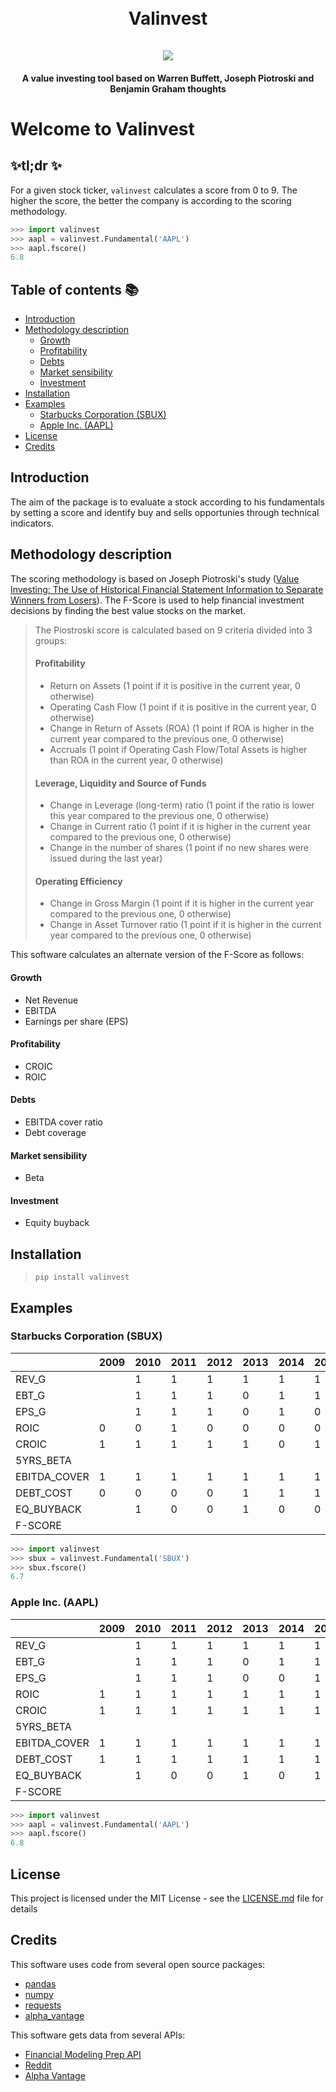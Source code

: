 <h1 align="center">
  <br>
  <strong>Valinvest</strong>
  <br>
  <br>
  <img src="https://imgs.xkcd.com/comics/technical_analysis_2x.png" />
</h1>

<h4 align="center">A value investing tool based on Warren Buffett, Joseph Piotroski and Benjamin Graham thoughts</h4>

# Welcome to Valinvest <!-- omit in toc -->

## ✨tl;dr ✨ <!-- omit in toc -->
For a given stock ticker, `valinvest` calculates a score from 0 to 9. The higher the score, the better the company is according to the scoring methodology.
```python
>>> import valinvest
>>> aapl = valinvest.Fundamental('AAPL')
>>> aapl.fscore()
6.8
```


## Table of contents :books: <!-- omit in toc -->

- [Introduction](#introduction)
- [Methodology description](#methodology-description)
    - [Growth](#growth)
    - [Profitability](#profitability)
    - [Debts](#debts)
    - [Market sensibility](#market-sensibility)
    - [Investment](#investment)
- [Installation](#installation)
- [Examples](#examples)
  - [Starbucks Corporation (SBUX)](#starbucks-corporation-sbux)
  - [Apple Inc. (AAPL)](#apple-inc-aapl)
- [License](#license)
- [Credits](#credits)

## Introduction

The aim of the package is to evaluate a stock according to his fundamentals by setting a score and identify buy and sells opportunies through technical indicators.

## Methodology description

The scoring methodology is based on Joseph Piotroski's study ([Value Investing: The Use of Historical Financial Statement Information to Separate Winners from Losers](http://www.chicagobooth.edu/~/media/FE874EE65F624AAEBD0166B1974FD74D.pdf)). The F-Score is used to help financial investment decisions by finding the best value stocks on the market.<br>

> The Piostroski score is calculated based on 9 criteria divided into 3 groups:
> 
> #### Profitability
>
> - Return on Assets (1 point if it is positive in the current year, 0 otherwise)
> - Operating Cash Flow (1 point if it is positive in the current year, 0 otherwise)
> - Change in Return of Assets (ROA) (1 point if ROA is higher in the current year compared to the previous one, 0 otherwise)
> - Accruals (1 point if Operating Cash Flow/Total Assets is higher than ROA in the current year, 0 otherwise)
>
> #### Leverage, Liquidity and Source of Funds
>
> - Change in Leverage (long-term) ratio (1 point if the ratio is lower this year compared to the previous one, 0 otherwise)
> - Change in Current ratio (1 point if it is higher in the current year compared to the previous one, 0 otherwise)
> - Change in the number of shares (1 point if no new shares were issued during the last year)
>
> #### Operating Efficiency
>
> - Change in Gross Margin (1 point if it is higher in the current year compared to the previous one, 0 otherwise)
> - Change in Asset Turnover ratio (1 point if it is higher in the current year compared to the previous one, 0 otherwise)
> 

This software calculates an alternate version of the F-Score as follows:
#### Growth
- Net Revenue
- EBITDA
- Earnings per share (EPS)

#### Profitability
- CROIC
- ROIC

#### Debts
- EBITDA cover ratio
- Debt coverage

#### Market sensibility
- Beta

#### Investment
- Equity buyback

## Installation

> `pip install valinvest`

## Examples

### Starbucks Corporation (SBUX)

|              | 2009 | 2010 | 2011 | 2012 | 2013 | 2014 | 2015 | 2016 | 2017 | 2018 | 2019 | Score |
| ------------ | ---- | ---- | ---- | ---- | ---- | ---- | ---- | ---- | ---- | ---- | ---- | ----- |
| REV_G        |      | 1    | 1    | 1    | 1    | 1    | 1    | 1    | 1    | 1    | 1    | 1     |
| EBT_G        |      | 1    | 1    | 1    | 0    | 1    | 1    | 1    | 0    | 0    | 1    | 0.7   |
| EPS_G        |      | 1    | 1    | 1    | 0    | 1    | 0    | 1    | 1    | 1    | 0    | 0.7   |
| ROIC         | 0    | 0    | 1    | 0    | 0    | 0    | 0    | 0    | 0    | 0    | 0    | 0.1   |
| CROIC        | 1    | 1    | 1    | 1    | 1    | 0    | 1    | 1    | 1    | 1    | 1    | 0.9   |
| 5YRS_BETA    |      |      |      |      |      |      |      |      |      |      |      | 1     |
| EBITDA_COVER | 1    | 1    | 1    | 1    | 1    | 1    | 1    | 1    | 1    | 1    | 1    | 1     |
| DEBT_COST    | 0    | 0    | 0    | 0    | 1    | 1    | 1    | 1    | 1    | 1    | 1    | 0.7   |
| EQ_BUYBACK   |      | 1    | 0    | 0    | 1    | 0    | 0    | 1    | 1    | 1    | 1    | 0.6   |
| F-SCORE      |      |      |      |      |      |      |      |      |      |      |      | 6.7   |

```python
>>> import valinvest
>>> sbux = valinvest.Fundamental('SBUX')
>>> sbux.fscore()
6.7
```

### Apple Inc. (AAPL)

|              | 2009 | 2010 | 2011 | 2012 | 2013 | 2014 | 2015 | 2016 | 2017 | 2018 | 2019 | Score |
| ------------ | ---- | ---- | ---- | ---- | ---- | ---- | ---- | ---- | ---- | ---- | ---- | ----- |
| REV_G        |      | 1    | 1    | 1    | 1    | 1    | 1    | 0    | 1    | 1    | 0    | 0.8   |
| EBT_G        |      | 1    | 1    | 1    | 0    | 1    | 1    | 0    | 1    | 1    | 0    | 0.7   |
| EPS_G        |      | 1    | 1    | 1    | 0    | 0    | 1    | 0    | 1    | 1    | 0    | 0.6   |
| ROIC         | 1    | 1    | 1    | 1    | 1    | 1    | 1    | 1    | 1    | 1    | 1    | 1     |
| CROIC        | 1    | 1    | 1    | 1    | 1    | 1    | 1    | 1    | 1    | 1    | 1    | 1     |
| 5YRS_BETA    |      |      |      |      |      |      |      |      |      |      |      | 0     |
| EBITDA_COVER | 1    | 1    | 1    | 1    | 1    | 1    | 1    | 1    | 1    | 1    | 1    | 1     |
| DEBT_COST    | 1    | 1    | 1    | 1    | 1    | 1    | 1    | 1    | 1    | 1    | 1    | 1     |
| EQ_BUYBACK   |      | 1    | 0    | 0    | 1    | 0    | 1    | 1    | 1    | 1    | 1    | 0.7   |
| F-SCORE      |      |      |      |      |      |      |      |      |      |      |      | 6.8   |

```python
>>> import valinvest
>>> aapl = valinvest.Fundamental('AAPL')
>>> aapl.fscore()
6.8
```

## License

This project is licensed under the MIT License - see the [LICENSE.md](https://github.com/astro30/valinvest/blob/master/LICENSE) file for details

## Credits

This software uses code from several open source packages:

- [pandas](http://pandas.pydata.org)
- [numpy](http://numpy.pydata.org)
- [requests](https://requests.readthedocs.io/en/master/)
- [alpha_vantage](https://github.com/RomelTorres/alpha_vantage)

This software gets data from several APIs:
- [Financial Modeling Prep API](https://financialmodelingprep.com)
- [Reddit](https://www.reddit.com)
- [Alpha Vantage](https://www.alphavantage.co)
